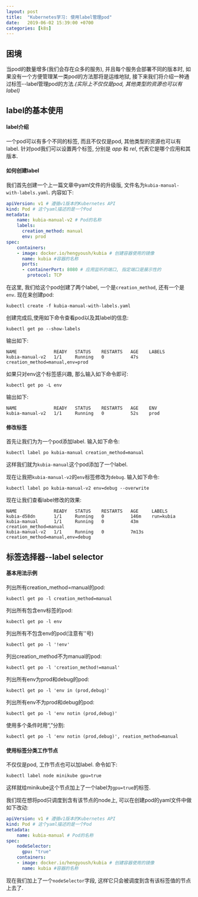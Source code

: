 ```yaml
---
layout: post
title:  "Kubernetes学习: 使用label管理pod"
date:   2019-06-02 15:39:00 +0700
categories: [k8s]
---
```


## 困境
当pod的数量增多(我们会存在众多的服务), 并且每个服务会部署不同的版本时, 如果没有一个方便管理某一类pod的方法那将是运维地狱, 接下来我们将介绍一种通过标签--label管理pod的方法.*(实际上不仅仅是pod, 其他类型的资源也可以有label)*

## label的基本使用

#### label介绍
一个pod可以有多个不同的标签, 而且不仅仅是pod, 其他类型的资源也可以有label.
针对pod我们可以设置两个标签, 分别是 *app* 和 *rel*, 代表它是哪个应用和其版本.

#### 如何创建label
我们首先创建一个上一篇文章中yaml文件的升级版, 文件名为`kubia-manual-with-labels.yaml`.
内容如下:
```yaml
apiVersion: v1 # 遵循v1版本的Kubernetes API
kind: Pod # 这个yaml描述的是一个Pod
metadata:
    name: kubia-manual-v2 # Pod的名称
    labels: 
      creation_method: manual
      env: prod
spec:
    containers:
    - image: docker.io/hengyoush/kubia # 创建容器使用的镜像
      name: kubia #容器的名称
      ports:
      - containerPort: 8080 # 应用监听的端口, 指定端口是展示性的
        protocol: TCP
```
在这里, 我们给这个pod创建了两个label, 一个是`creation_method`, 还有一个是`env`.
现在来创建pod: 
```
kubectl create -f kubia-manual-with-labels.yaml
```

创建完成后,使用如下命令查看pod以及其label的信息:
```
kubectl get po --show-labels
```

输出如下:
```
NAME              READY   STATUS    RESTARTS   AGE    LABELS
kubia-manual-v2   1/1     Running   0          47s    creation_method=manual,env=prod
```

如果只对env这个标签感兴趣, 那么输入如下命令即可:
```
kubectl get po -L env
```

输出如下:
```
NAME              READY   STATUS    RESTARTS   AGE    ENV 
kubia-manual-v2   1/1     Running   0          52s    prod
```

#### 修改标签
首先让我们为为一个pod添加label.
输入如下命令:
```
kubectl label po kubia-manual creation_method=manual
```
这样我们就为`kubia-manual`这个pod添加了一个label.

现在让我把`kubia-manual-v2`的`env`标签修改为`debug`.
输入如下命令:
```
kubectl label po kubia-manual-v2 env=debug --overwrite
```

现在让我们查看label修改的效果:
```
NAME              READY   STATUS    RESTARTS   AGE     LABELS
kubia-d58dn       1/1     Running   0          146m    run=kubia
kubia-manual      1/1     Running   0          43m     creation_method=manual
kubia-manual-v2   1/1     Running   0          7m13s   creation_method=manual,env=debug
```

## 标签选择器--label selector

#### 基本用法示例
列出所有creation_method=manual的pod:
```
kubectl get po -l creation_method=manual
```

列出所有包含env标签的pod:
```
kubectl get po -l env
```

列出所有不包含env的pod(注意有''号)
```
kubectl get po -l '!env'
```

列出creation_method不为manual的pod:
```
kubectl get po -l 'creation_method!=manual'
```

列出所有env为prod和debug的pod:
```
kubectl get po -l 'env in (prod,debug)'
```

列出所有env不为prod和debug的pod:
```
kubectl get po -l 'env notin (prod,debug)'
```

使用多个条件时用“,”分割:
```
kubectl get po -l 'env notin (prod,debug)', reation_method=manual
```

#### 使用标签分类工作节点
不仅仅是pod, 工作节点也可以加label.
命令如下:
```
kubectl label node minikube gpu=true
```
这样就给minikube这个节点加上了一个label为`gpu=true`的标签.

我们现在想将pod只调度到含有该节点的node上, 可以在创建pod的yaml文件中做如下改动:
```yaml
apiVersion: v1 # 遵循v1版本的Kubernetes API
kind: Pod # 这个yaml描述的是一个Pod
metadata:
    name: kubia-manual # Pod的名称
spec:
    nodeSelector:
      gpu: "true"
    containers:
    - image: docker.io/hengyoush/kubia # 创建容器使用的镜像
      name: kubia #容器的名称
```
现在我们加上了一个`nodeSelector`字段, 这样它只会被调度到含有该标签值的节点上去了.